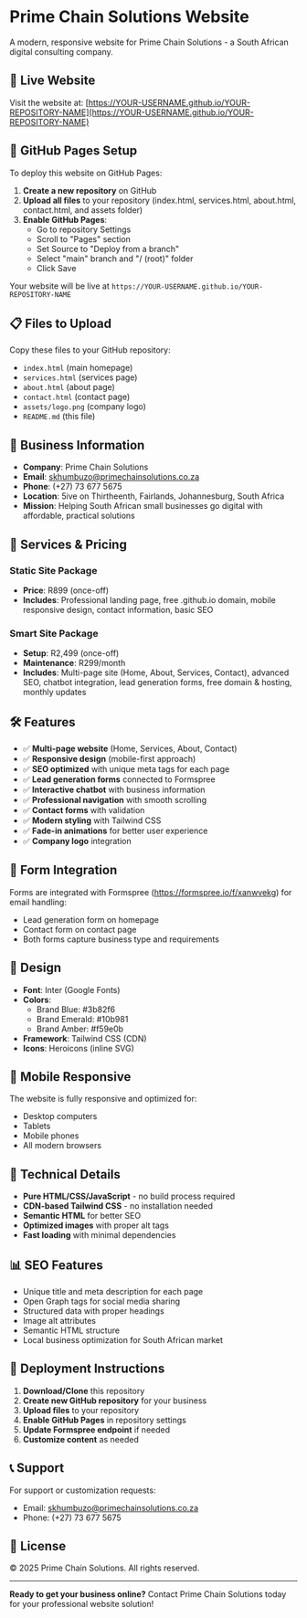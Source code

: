 # Prime Chain Solutions Website

A modern, responsive website for Prime Chain Solutions - a South African digital consulting company.

## 🚀 Live Website

Visit the website at: [https://YOUR-USERNAME.github.io/YOUR-REPOSITORY-NAME](https://YOUR-USERNAME.github.io/YOUR-REPOSITORY-NAME)

## 📁 GitHub Pages Setup

To deploy this website on GitHub Pages:

1. **Create a new repository** on GitHub
2. **Upload all files** to your repository (index.html, services.html, about.html, contact.html, and assets folder)
3. **Enable GitHub Pages**:
   - Go to repository Settings
   - Scroll to "Pages" section
   - Set Source to "Deploy from a branch"
   - Select "main" branch and "/ (root)" folder
   - Click Save

Your website will be live at `https://YOUR-USERNAME.github.io/YOUR-REPOSITORY-NAME`

## 📋 Files to Upload

Copy these files to your GitHub repository:
- `index.html` (main homepage)
- `services.html` (services page)
- `about.html` (about page)
- `contact.html` (contact page)
- `assets/logo.png` (company logo)
- `README.md` (this file)

## 🏢 Business Information

- **Company**: Prime Chain Solutions
- **Email**: skhumbuzo@primechainsolutions.co.za
- **Phone**: (+27) 73 677 5675
- **Location**: 5ive on Thirtheenth, Fairlands, Johannesburg, South Africa
- **Mission**: Helping South African small businesses go digital with affordable, practical solutions

## 💼 Services & Pricing

### Static Site Package
- **Price**: R899 (once-off)
- **Includes**: Professional landing page, free .github.io domain, mobile responsive design, contact information, basic SEO

### Smart Site Package
- **Setup**: R2,499 (once-off)
- **Maintenance**: R299/month
- **Includes**: Multi-page site (Home, About, Services, Contact), advanced SEO, chatbot integration, lead generation forms, free domain & hosting, monthly updates

## 🛠 Features

- ✅ **Multi-page website** (Home, Services, About, Contact)
- ✅ **Responsive design** (mobile-first approach)
- ✅ **SEO optimized** with unique meta tags for each page
- ✅ **Lead generation forms** connected to Formspree
- ✅ **Interactive chatbot** with business information
- ✅ **Professional navigation** with smooth scrolling
- ✅ **Contact forms** with validation
- ✅ **Modern styling** with Tailwind CSS
- ✅ **Fade-in animations** for better user experience
- ✅ **Company logo** integration

## 📧 Form Integration

Forms are integrated with Formspree (https://formspree.io/f/xanwvekg) for email handling:
- Lead generation form on homepage
- Contact form on contact page
- Both forms capture business type and requirements

## 🎨 Design

- **Font**: Inter (Google Fonts)
- **Colors**: 
  - Brand Blue: #3b82f6
  - Brand Emerald: #10b981 
  - Brand Amber: #f59e0b
- **Framework**: Tailwind CSS (CDN)
- **Icons**: Heroicons (inline SVG)

## 📱 Mobile Responsive

The website is fully responsive and optimized for:
- Desktop computers
- Tablets
- Mobile phones
- All modern browsers

## 🔧 Technical Details

- **Pure HTML/CSS/JavaScript** - no build process required
- **CDN-based Tailwind CSS** - no installation needed
- **Semantic HTML** for better SEO
- **Optimized images** with proper alt tags
- **Fast loading** with minimal dependencies

## 📊 SEO Features

- Unique title and meta description for each page
- Open Graph tags for social media sharing
- Structured data with proper headings
- Image alt attributes
- Semantic HTML structure
- Local business optimization for South African market

## 🚀 Deployment Instructions

1. **Download/Clone** this repository
2. **Create new GitHub repository** for your business
3. **Upload files** to your repository
4. **Enable GitHub Pages** in repository settings
5. **Update Formspree endpoint** if needed
6. **Customize content** as needed

## 📞 Support

For support or customization requests:
- Email: skhumbuzo@primechainsolutions.co.za
- Phone: (+27) 73 677 5675

## 📄 License

© 2025 Prime Chain Solutions. All rights reserved.

---

**Ready to get your business online?** Contact Prime Chain Solutions today for your professional website solution!